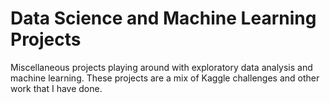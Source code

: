 # Data Science and Machine Learning Projects

Miscellaneous projects playing around with exploratory data analysis and machine learning. These projects are a mix of Kaggle challenges and other work that I have done.